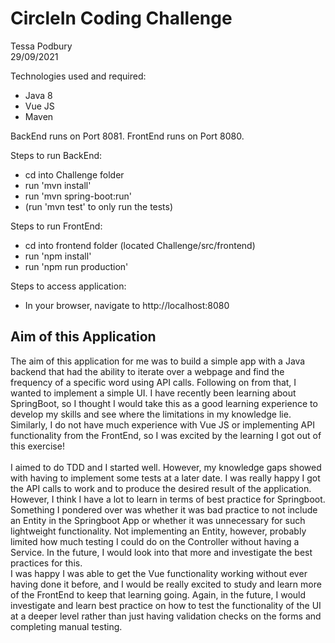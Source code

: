 # CircleIn Coding Challenge
Tessa Podbury 
<br>
29/09/2021
<br>

Technologies used and required:
- Java 8
- Vue JS
- Maven

BackEnd runs on Port 8081.
FrontEnd runs on Port 8080.


Steps to run BackEnd:
- cd into Challenge folder
- run 'mvn install'
- run 'mvn spring-boot:run'
- (run 'mvn test' to only run the tests)

Steps to run FrontEnd:
- cd into frontend folder (located Challenge/src/frontend)
- run 'npm install'
- run 'npm run production'

Steps to access application:
-   In your browser, navigate to http://localhost:8080

## Aim of this Application
The aim of this application for me was to build a simple app with a Java backend that had the ability to iterate over a webpage and find the frequency of a specific word using API calls.
Following on from that, I wanted to implement a simple UI.
I have recently been learning about SpringBoot, so I thought I would take this as a good learning experience to develop my skills and see where the limitations in my knowledge lie.
Similarly, I do not have much experience with Vue JS or implementing API functionality from the FrontEnd, so I was excited by the learning I got out of this exercise!
<br><br>
I aimed to do TDD and I started well. However, my knowledge gaps showed with having to implement some tests at a later date.
I was really happy I got the API calls to work and to produce the desired result of the application.
<br>
However, I think I have a lot to learn in terms of best practice for Springboot. Something I pondered over was whether it was bad practice to not include an Entity in the Springboot App or whether it was unnecessary for such lightweight functionality.
Not implementing an Entity, however, probably limited how much testing I could do on the Controller without having a Service.
In the future, I would look into that more and investigate the best practices for this.
<br>
I was happy I was able to get the Vue functionality working without ever having done it before, and I would be really excited to study and learn more of the FrontEnd to keep that learning going.
Again, in the future, I would investigate and learn best practice on how to test the functionality of the UI at a deeper level rather than just having validation checks on the forms and completing manual testing.

